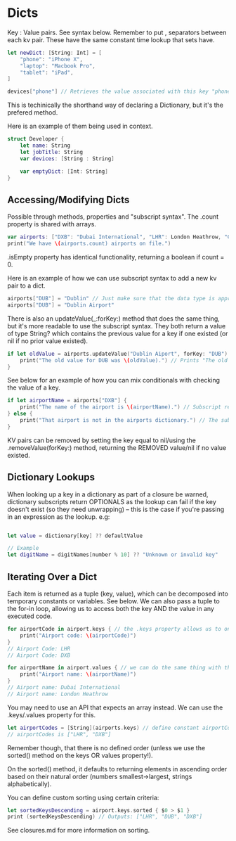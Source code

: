 # Dicts

Key : Value pairs. See syntax below. Remember to put , separators between each kv pair. These have the same constant time lookup that sets have.

```swift
let newDict: [String: Int] = [
    "phone": "iPhone X",
    "laptop": "Macbook Pro",
    "tablet": "iPad",
]

devices["phone"] // Retrieves the value associated with this key "phone".
```
This is techinically the shorthand way of declaring a Dictionary, but it's the prefered method.

Here is an example of them being used in context.

```swift
struct Developer {
    let name: String
    let jobTitle: String
    var devices: [String : String]

    var emptyDict: [Int: String]
}
```

## Accessing/Modifying Dicts

Possible through methods, properties and "subscript syntax". The .count property is shared with arrays.

```swift
var airports: ["DXB": "Dubai International", "LHR": London Heathrow, "CHG": Changi International]
print("We have \(airports.count) airports on file.")
```

.isEmpty property has identical functionality, returning a boolean if count = 0.

Here is an example of how we can use subscript syntax to add a new kv pair to a dict.

```swift
airports["DUB"] = "Dublin" // Just make sure that the data type is appropriate! We can also change the value paired with a key in this way.
airports["DUB"] = "Dublin Airport"
```

There is also an updateValue(_:forKey:) method that does the same thing, but it's more readable to use the subscript syntax. They both return a value of type String? which contains the previous value for a key if one existed (or nil if no prior value existed).

```swift
if let oldValue = airports.updateValue("Dublin Aiport", forKey: "DUB") {
    print("The old value for DUB was \(oldValue).") // Prints "The old value for DUB was Dublin".
}
```

See below for an example of how you can mix conditionals with checking the value of a key.

```swift
if let airportName = airports["DXB"] {
    print("The name of the airport is \(airportName).") // Subscript returned a non-nil value, meaning THIS happens!
} else {
    print("That airport is not in the airports dictionary.") // The subscript returned a value of nil, which means this statement is printed.
}
```

KV pairs can be removed by setting the key equal to nil/using the .removeValue(forKey:) method, returning the REMOVED value/nil if no value existed.

## Dictionary Lookups

When looking up a key in a dictionary as part of a closure be warned, dictionary subscripts return OPTIONALS as the lookup can fail if the key doesn't exist (so they need unwrapping) – this is the case if you're passing in an expression as the lookup. e.g:

```swift

let value = dictionary[key] ?? defaultValue

// Example
let digitName = digitNames[number % 10] ?? "Unknown or invalid key"

```


## Iterating Over a Dict

Each item is returned as a tuple (key, value), which can be decomposed into temporary constants or variables. See below. We can also pass a tuple to the for-in loop, allowing us to access both the key AND the value in any executed code.

```swift
for airportCode in airport.keys { // the .keys property allows us to only access the KEYS of a dict.
    print("Airport code: \(airportCode)")
}
// Airport Code: LHR
// Airport Code: DXB

for airportName in airport.values { // we can do the same thing with the .values property.
    print("Airport name: \(airportName)")
}
// Airport name: Dubai International
// Airport name: London Heathrow
```

You may need to use an API that expects an array instead. We can use the .keys/.values property for this.

```swift
let airportCodes = [String](airports.keys) // define constant airportCodes as an immutable array of strings using the data returned by airport.keys.
// airportCodes is ["LHR", "DXB"]
```

Remember though, that there is no defined order (unless we use the sorted() method on the keys OR values property!).

On the sorted() method, it defaults to returning elements in ascending order based on their natural order (numbers smallest->largest, strings alphabetically).

You can define custom sorting using certain criteria:

```swift
let sortedKeysDescending = airport.keys.sorted { $0 > $1 }
print (sortedKeysDescending) // Outputs: ["LHR", "DUB", "DXB"]
```

See closures.md for more information on sorting.